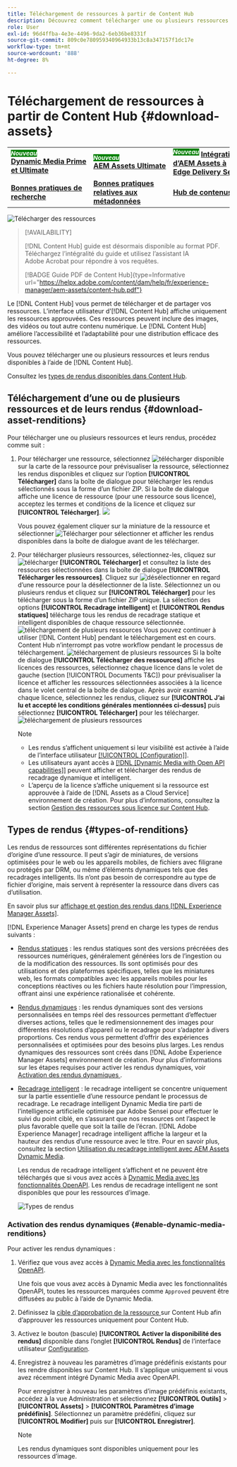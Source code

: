 ```yaml
---
title: Téléchargement de ressources à partir de Content Hub
description: Découvrez comment télécharger une ou plusieurs ressources et leurs rendus à partir du portail Content Hub.
role: User
exl-id: 96d4ffba-4e3e-4496-9da2-6eb36be8331f
source-git-commit: 809c0e780959340964933b13c8a347157f1dc17e
workflow-type: tm+mt
source-wordcount: '888'
ht-degree: 8%

---
```


# Téléchargement de ressources à partir de Content Hub {#download-assets}

<table>
    <tr>
        <td>
            <sup style= "background-color:#008000; color:#FFFFFF; font-weight:bold"><i>Nouveau</i></sup> <a href="/help/assets/dynamic-media/dm-prime-ultimate.md"><b>Dynamic Media Prime et Ultimate</b></a>
        </td>
        <td>
            <sup style= "background-color:#008000; color:#FFFFFF; font-weight:bold"><i>Nouveau</i></sup> <a href="/help/assets/assets-ultimate-overview.md"><b>AEM Assets Ultimate</b></a>
        </td>
        <td>
            <sup style= "background-color:#008000; color:#FFFFFF; font-weight:bold"><i>Nouveau</i></sup> <a href="/help/assets/integrate-aem-assets-edge-delivery-services.md"><b>Intégration d’AEM Assets à Edge Delivery Services</b></a>
        </td>
        <td>
            <sup style= "background-color:#008000; color:#FFFFFF; font-weight:bold"><i>Nouveau</i></sup> <a href="/help/assets/aem-assets-view-ui-extensibility.md"><b>Extensibilité de l’IU</b></a>
        </td>
          <td>
            <sup style= "background-color:#008000; color:#FFFFFF; font-weight:bold"><i>Nouveau</i></sup> <a href="/help/assets/dynamic-media/enable-dynamic-media-prime-and-ultimate.md"><b>Activer Dynamic Media Prime et Ultimate</b></a>
        </td>
    </tr>
    <tr>
        <td>
            <a href="/help/assets/search-best-practices.md"><b>Bonnes pratiques de recherche</b></a>
        </td>
        <td>
            <a href="/help/assets/metadata-best-practices.md"><b>Bonnes pratiques relatives aux métadonnées</b></a>
        </td>
        <td>
            <a href="/help/assets/product-overview.md"><b>Hub de contenus</b></a>
        </td>
        <td>
            <a href="/help/assets/dynamic-media-open-apis-overview.md"><b>Fonctionnalités Dynamic Media avec OpenAPI</b></a>
        </td>
        <td>
            <a href="https://developer.adobe.com/experience-cloud/experience-manager-apis/"><b>Documentation de développement pour AEM Assets</b></a>
        </td>
    </tr>
</table>

<!-- ![Download assets](assets/download-asset.jpg) -->
![Télécharger des ressources](assets/download-asset-genstudio.jpeg)

>[!AVAILABILITY]
>
> [!DNL Content Hub] guide est désormais disponible au format PDF. Téléchargez l’intégralité du guide et utilisez l’assistant IA Adobe Acrobat pour répondre à vos requêtes.
>
>[!BADGE Guide PDF de Content Hub]{type=Informative url="https://helpx.adobe.com/content/dam/help/fr/experience-manager/aem-assets/content-hub.pdf"}

Le [!DNL Content Hub] vous permet de télécharger et de partager vos ressources. L’interface utilisateur d’[!DNL Content Hub] affiche uniquement les ressources approuvées. Ces ressources peuvent inclure des images, des vidéos ou tout autre contenu numérique. Le [!DNL Content Hub] améliore l’accessibilité et l’adaptabilité pour une distribution efficace des ressources.

Vous pouvez télécharger une ou plusieurs ressources et leurs rendus disponibles à l’aide de [!DNL Content Hub].

Consultez les [types de rendus disponibles dans Content Hub](#types-of-renditions).

## Téléchargement d’une ou de plusieurs ressources et de leurs rendus {#download-asset-renditions}

Pour télécharger une ou plusieurs ressources et leurs rendus, procédez comme suit :

1. Pour télécharger une ressource, sélectionnez ![télécharger](/help/assets/assets/download-icon.svg) disponible sur la carte de la ressource pour prévisualiser la ressource, sélectionnez les rendus disponibles et cliquez sur l’option **[!UICONTROL Télécharger]** dans la boîte de dialogue pour télécharger les rendus sélectionnés sous la forme d’un fichier ZIP. Si la boîte de dialogue affiche une licence de ressource (pour une ressource sous licence), acceptez les termes et conditions de la licence et cliquez sur **[!UICONTROL Télécharger]**.
   ![](/help/assets/assets/download-an-asset-CH-from-asset-card.png)

   Vous pouvez également cliquer sur la miniature de la ressource et sélectionner ![Télécharger](/help/assets/assets/download-icon.svg) pour sélectionner et afficher les rendus disponibles dans la boîte de dialogue avant de les télécharger.

1. Pour télécharger plusieurs ressources, sélectionnez-les, cliquez sur ![télécharger](/help/assets/assets/download-icon.svg) **[!UICONTROL Télécharger]** et consultez la liste des ressources sélectionnées dans la boîte de dialogue **[!UICONTROL Télécharger les ressources]**. Cliquez sur ![désélectionner](/help/assets/assets/Close.svg) en regard d’une ressource pour la désélectionner de la liste. Sélectionnez un ou plusieurs rendus et cliquez sur **[!UICONTROL Télécharger]** pour les télécharger sous la forme d’un fichier ZIP unique. La sélection des options **[!UICONTROL Recadrage intelligent]** et **[!UICONTROL Rendus statiques]** télécharge tous les rendus de recadrage statique et intelligent disponibles de chaque ressource sélectionnée.
   ![téléchargement de plusieurs ressources](/help/assets/assets/download-multiple-assets-CH.png)
Vous pouvez continuer à utiliser [!DNL Content Hub] pendant le téléchargement est en cours. Content Hub n’interrompt pas votre workflow pendant le processus de téléchargement.
   ![téléchargement de plusieurs ressources](/help/assets/assets/download-assets-notification-ch.png)
Si la boîte de dialogue **[!UICONTROL Télécharger des ressources]** affiche les licences des ressources, sélectionnez chaque licence dans le volet de gauche (section [!UICONTROL Documents T&amp;C]) pour prévisualiser la licence et afficher les ressources sélectionnées associées à la licence dans le volet central de la boîte de dialogue. Après avoir examiné chaque licence, sélectionnez les rendus, cliquez sur **[!UICONTROL J’ai lu et accepté les conditions générales mentionnées ci-dessus]** puis sélectionnez **[!UICONTROL Télécharger]** pour les télécharger.
   ![téléchargement de plusieurs ressources](/help/assets/assets/download-multiple-licensed-assets-CH.png)

   >[!NOTE]
   >
   >* Les rendus s’affichent uniquement si leur visibilité est activée à l’aide de l’interface utilisateur [[!UICONTROL [Configuration]]](/help/assets/configure-content-hub-ui-options.md#renditions-content-hub).
   >* Les utilisateurs ayant accès à [[!DNL [Dynamic Media with Open API capabilities]]](/help/assets/dynamic-media-open-apis-overview.md) peuvent afficher et télécharger des rendus de recadrage dynamique et intelligent.
   >* L’aperçu de la licence s’affiche uniquement si la ressource est approuvée à l’aide de [!DNL Assets as a Cloud Service] environnement de création. Pour plus d’informations, consultez la section [Gestion des ressources sous licence sur Content Hub](/help/assets/manage-licensed-assets-on-content-hub.md).

<!--

## Download an asset and its renditions {#download-asset-renditions} 

To download an asset and its renditions, execute the following steps: 

1. Click the asset to view its properties.

1. Click ![download](/help/assets/assets/download-icon.svg) to see the list of available asset renditions in the **[!UICONTROL Download]** panel.

   >[!NOTE]
   >
   >* The renditions display only if their visibility is enabled using the [Configuration](/help/assets/configure-content-hub-ui-options.md#renditions-content-hub) User Interface.
   >* You can download all [static, dynamic, and smart crop renditions](#types-of-renditions) while downloading an asset.

1. Select one or more renditions and click **[!UICONTROL Download]** to download the selected renditions as a zip file. 
While downloading a licensed asset, select **[!UICONTROL I have read and accepted the terms & conditions mentioned above]** before clicking **[!UICONTROL Download]**. You can also click **[!UICONTROL terms & conditions]** to view the asset license. The preview of the license displays only if the asset is approved using Assets as a Cloud Service authoring environment. For more information, see [Manage licensed assets on Content Hub](/help/assets/manage-licensed-assets-on-content-hub.md).

   ![Download single asset renditions](/help/assets/assets/download-single-asset-renditions.png)


If you are downloading a licensed asset, select **[!UICONTROL I have read and accepted the terms & conditions mentioned above]** and then click **[!UICONTROL Download]**. You can also click **[!UICONTROL terms & conditions]** to view the asset license. The preview of the license displays only if the asset is approved using Assets as a Cloud Service authoring environment. For more information, see [Manage licensed assets on Content Hub](/help/assets/manage-licensed-assets-on-content-hub.md).

>[!NOTE]
>
> The users with access to [Dynamic Media with Open API capabilities](/help/assets/dynamic-media-open-apis-overview.md) can view and download dynamic and smart crop renditions.

## Download multiple assets and their renditions {#download-multiple-assets-renditions} 

To download multiple assets and their renditions, execute the following steps: 

1. Select the assets and click ![download](/help/assets/assets/download-icon.svg) **[!UICONTROL Download]**. The [!UICONTROL Download assets] screen displays listing all the selected assets. 
1. Click **[!UICONTROL Download]** to select from the various download options to begin download:

    * **Download [!UICONTROL Originals]**: Select this option to download the selected assets in the original form.
    * **Download [!UICONTROL Static Renditions only]**: Select this option to download all available static renditions of assets except the original assets.
    * **Download [!UICONTROL Originals & Static Renditions]**: Select this option to download both original and static renditions of the selected assets. 

      ![Download multiple renditions](/help/assets/assets/download-multiple-renditions.png)

      >[!NOTE]
      >
      >* The renditions display only if their visibility is enabled using the [Configuration](/help/assets/configure-content-hub-ui-options.md#renditions-content-hub) User Interface.
      >* You can only download [static renditions](#types-of-renditions) while downloading multiple assets.

    If any of the selected asset is a licensed asset, click the license of the asset in left pane to see its preview, which enables you to select **[!UICONTROL I have read and accepted the terms & conditions mentioned above]** and then click **[!UICONTROL Download]**. The preview of the license displays only if the asset is approved using Assets as a Cloud Service authoring environment. For more information, see [Manage licensed assets on Content Hub](/help/assets/manage-licensed-assets-on-content-hub.md).

    <!--![download-multiple-license](/help/assets/assets/download-multiple-license.png)-->

<!--1. On the Content Hub homepage, select the asset and click **Download**. The **Download assets** dialog box displays a license or list of licenses associated with the selected assets in the left pane. 
1. Click a license in the left pane to see its PDF in the middle pane and the associated assets with it in the right pane. The license PDF preview is displayed only if the license is approved in your Assets as a Cloud Service environment. [Approve the license PDFs](/help/assets/approve-assets-content-hub.md) of the selected assets to see their previews.
1. Optional: Click ![remove-icon](/help/assets/assets/remove-icon.svg) to remove a license from the dialog box.
1. Select **I have read and accept all the terms and conditions mentioned above.** 
1. Click **Download** to download the selected assets.-->

<!---This dialog box displays the list of licenses associated with the selected assets in the left pane. Select a license to preview its terms and conditions (in pdf format) in the middle pane and the preview of the associated assets to the license in the right. Reviewed licenses are highlighted in light blue.


The dialog box that displays depends on whether the download list includes expired assets or only non-expired assets. <br/>
**Download expired assets dialog box:** This dialog box displays the expired assets' preview along with their expiry date in the left pane. The expired assets' count out of total selected displays in the right pane. Click **Proceed with all assets** to download expired assets with other assets (if present). The Download assets dialog box displays. See the [Download assets dialog box](#Download-asset-dialog-box) to proceed further.
    
    >[!NOTE]
    >
    >[Enable the download option for expired assets](/help/assets/configure-content-hub-ui-options.md#expired-assets-content-hub) to download them. Only expired assets that have enabled downloading are available for download.

   <a id="Download-asset-dialog-box"></a> **Download assets dialog box:** This dialog box displays the list of licenses associated with the selected assets in the left pane. Select a license to preview its terms and conditions (in pdf format) in the middle pane and the associated assets' preview and their count in the right pane. Reviewed licenses are highlighted in light blue.

    >[!NOTE]
    >
    > The **Download Asset dialog box** previews licensing terms and conditions only for approved licenses. [Approve the assets' licenses](/help/assets/approve-assets-content-hub.md) before downloading them to preview their licensing terms in the **Download Asset dialog box**.

1. Click  ![remove-icon](/help/assets/assets/remove-icon.svg) to remove a license from the download dialog box. 

1. Accept the terms and conditions and then click **Download** to download assets associated with the available licenses in the left pane.-->
<!--![download-multiple-license](/help/assets/assets/download-multiple-license.png)-->

<!---
### Download non-licensed Assets {#download-non-licensed-assets}

 To download non-licensed assets, select the assets and click ![download](/help/assets/assets/download-icon.svg) from the top rail.-->

## Types de rendus {#types-of-renditions}

Les rendus de ressources sont différentes représentations du fichier d’origine d’une ressource. Il peut s’agir de miniatures, de versions optimisées pour le web ou les appareils mobiles, de fichiers avec filigrane ou protégés par DRM, ou même d’éléments dynamiques tels que des recadrages intelligents. Ils n’ont pas besoin de correspondre au type de fichier d’origine, mais servent à représenter la ressource dans divers cas d’utilisation.

En savoir plus sur [affichage et gestion des rendus dans [!DNL Experience Manager Assets]](/help/assets/renditions.md).

[!DNL Experience Manager Assets] prend en charge les types de rendus suivants :

* [Rendus statiques](/help/assets/renditions.md#static-renditions) : les rendus statiques sont des versions précréées des ressources numériques, généralement générées lors de l’ingestion ou de la modification des ressources. Ils sont optimisés pour des utilisations et des plateformes spécifiques, telles que les miniatures web, les formats compatibles avec les appareils mobiles pour les conceptions réactives ou les fichiers haute résolution pour l’impression, offrant ainsi une expérience rationalisée et cohérente.

* [Rendus dynamiques](/help/assets/renditions.md#dynamic-renditions) : les rendus dynamiques sont des versions personnalisées en temps réel des ressources permettant d’effectuer diverses actions, telles que le redimensionnement des images pour différentes résolutions d’appareil ou le recadrage pour s’adapter à divers proportions. Ces rendus vous permettent d’offrir des expériences personnalisées et optimisées pour des besoins plus larges. Les rendus dynamiques des ressources sont créés dans [!DNL Adobe Experience Manager Assets] environnement de création. Pour plus d’informations sur les étapes requises pour activer les rendus dynamiques, voir [ Activation des rendus dynamiques ](#enable-dynamic-media-renditions).

* [Recadrage intelligent](/help/assets/dynamic-media/image-profiles.md#creating-image-profiles) : le recadrage intelligent se concentre uniquement sur la partie essentielle d’une ressource pendant le processus de recadrage. Le recadrage intelligent Dynamic Media tire parti de l’intelligence artificielle optimisée par Adobe Sensei pour effectuer le suivi du point ciblé, en s’assurant que nos ressources ont l’aspect le plus favorable quelle que soit la taille de l’écran. [!DNL Adobe Experience Manager] recadrage intelligent affiche la largeur et la hauteur des rendus d’une ressource avec le titre. Pour en savoir plus, consultez la section [Utilisation du recadrage intelligent avec AEM Assets Dynamic Media](https://experienceleague.adobe.com/fr/docs/experience-manager-learn/assets/dynamic-media/images/smart-crop-feature-video-use).

  Les rendus de recadrage intelligent s’affichent et ne peuvent être téléchargés que si vous avez accès à [Dynamic Media avec les fonctionnalités OpenAPI](/help/assets/dynamic-media-open-apis-overview.md). Les rendus de recadrage intelligent ne sont disponibles que pour les ressources d’image.

  ![Types de rendus](/help/assets/assets/renditions-types.png)

### Activation des rendus dynamiques {#enable-dynamic-media-renditions}

Pour activer les rendus dynamiques :

1. Vérifiez que vous avez accès à [Dynamic Media avec les fonctionnalités OpenAPI](/help/assets/dynamic-media-open-apis-overview.md).

   Une fois que vous avez accès à Dynamic Media avec les fonctionnalités OpenAPI, toutes les ressources marquées comme `Approved` peuvent être diffusées au public à l’aide de Dynamic Media.

1. Définissez la [ cible d’approbation de la ressource ](/help/assets/approve-assets-content-hub.md#set-approval-target) sur Content Hub afin d’approuver les ressources uniquement pour Content Hub.

1. Activez le bouton (bascule) **[!UICONTROL Activer la disponibilité des rendus]** disponible dans l’onglet **[!UICONTROL Rendus]** de l’interface utilisateur [Configuration](/help/assets/configure-content-hub-ui-options.md#access-configuration-options-content-hub).

1. Enregistrez à nouveau les paramètres d’image prédéfinis existants pour les rendre disponibles sur Content Hub. Il s’applique uniquement si vous avez récemment intégré Dynamic Media avec OpenAPI.

   Pour enregistrer à nouveau les paramètres d’image prédéfinis existants, accédez à la vue Administration et sélectionnez **[!UICONTROL Outils]** > **[!UICONTROL Assets]** > **[!UICONTROL Paramètres d’image prédéfinis]**. Sélectionnez un paramètre prédéfini, cliquez sur **[!UICONTROL Modifier]** puis sur **[!UICONTROL Enregistrer]**.



   >[!NOTE]
   > 
   > Les rendus dynamiques sont disponibles uniquement pour les ressources d’image.



